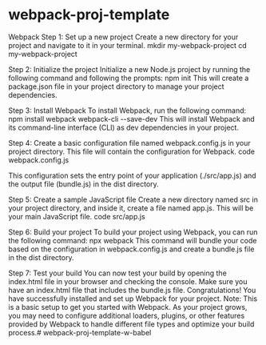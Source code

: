# webpack-proj-template

Webpack
Step 1: Set up a new project Create a new directory for your project and navigate to it in your terminal.
mkdir my-webpack-project
cd my-webpack-project

Step 2: Initialize the project Initialize a new Node.js project by running the following command and following the prompts:
npm init
This will create a package.json file in your project directory to manage your project dependencies.

Step 3: Install Webpack To install Webpack, run the following command:
npm install webpack webpack-cli --save-dev
This will install Webpack and its command-line interface (CLI) as dev dependencies in your project.

Step 4: Create a basic configuration file named webpack.config.js in your project directory. This file will contain the configuration for Webpack.
code webpack.config.js

This configuration sets the entry point of your application (./src/app.js) and the output file (bundle.js) in the dist directory.

Step 5: Create a sample JavaScript file Create a new directory named src in your project directory, and inside it, create a file named app.js. This will be your main JavaScript file.
code src/app.js

Step 6: Build your project To build your project using Webpack, you can run the following command:
npx webpack
This command will bundle your code based on the configuration in webpack.config.js and create a bundle.js file in the dist directory.

Step 7: Test your build You can now test your build by opening the index.html file in your browser and checking the console. Make sure you have an index.html file that includes the bundle.js file.
Congratulations! You have successfully installed and set up Webpack for your project.
Note: This is a basic setup to get you started with Webpack. As your project grows, you may need to configure additional loaders, plugins, or other features provided by Webpack to handle different file types and optimize your build process.# webpack-proj-template-w-babel
